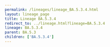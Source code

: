 ```yaml
---
permalink: /lineages/lineage_BA.5.3.4.html
layout: lineage_page
title: Lineage BA.5.3.4
redirect_to: ../lineage.html?lineage=BA.5.3.4
lineage: BA.5.3.4
parent: BA.5.3
children: ['BA.5.3.4']
---
```

